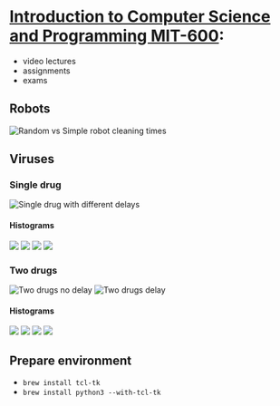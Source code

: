 # [Introduction to Computer Science and Programming MIT-600](https://ocw.mit.edu/courses/electrical-engineering-and-computer-science/6-00-introduction-to-computer-science-and-programming-fall-2008/index.htm):
* video lectures
* assignments
* exams

## Robots

![Random vs Simple robot cleaning times](random-vs-simple-robot.png)

## Viruses

### Single drug
![Single drug with different delays](resistant-virus-treatment-single-drug-different-delays.png)

#### Histograms
![](resistant-virus-treatment-hist-0-delay.png)
![](resistant-virus-treatment-hist-75-delay.png)
![](resistant-virus-treatment-hist-150-delay.png)
![](resistant-virus-treatment-hist-300-delay.png)

### Two drugs

![Two drugs no delay](resistant-virus-treatment-no-delay.png)
![Two drugs delay](resistant-virus-treatment-delay.png)

#### Histograms

![](resistant-virus-treatment-hist-two-drugs-0-delay.png)
![](resistant-virus-treatment-hist-two-drugs-75-delay.png)
![](resistant-virus-treatment-hist-two-drugs-150-delay.png)
![](resistant-virus-treatment-hist-two-drugs-300-delay.png)

## Prepare environment
- `brew install tcl-tk`
- `brew install python3 --with-tcl-tk`
